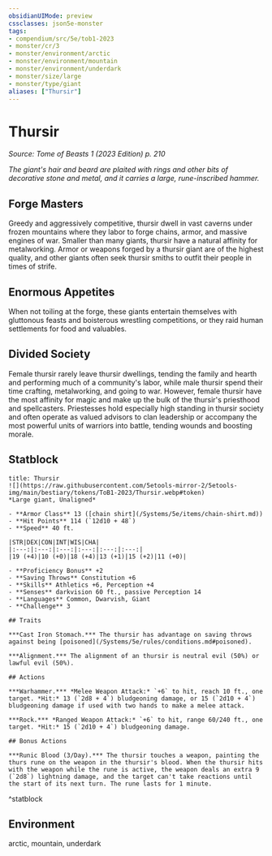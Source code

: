 ```yaml
---
obsidianUIMode: preview
cssclasses: json5e-monster
tags:
- compendium/src/5e/tob1-2023
- monster/cr/3
- monster/environment/arctic
- monster/environment/mountain
- monster/environment/underdark
- monster/size/large
- monster/type/giant
aliases: ["Thursir"]
---
```

# Thursir
*Source: Tome of Beasts 1 (2023 Edition) p. 210*  

*The giant's hair and beard are plaited with rings and other bits of decorative stone and metal, and it carries a large, rune-inscribed hammer.*

## Forge Masters

Greedy and aggressively competitive, thursir dwell in vast caverns under frozen mountains where they labor to forge chains, armor, and massive engines of war. Smaller than many giants, thursir have a natural affinity for metalworking. Armor or weapons forged by a thursir giant are of the highest quality, and other giants often seek thursir smiths to outfit their people in times of strife.

## Enormous Appetites

When not toiling at the forge, these giants entertain themselves with gluttonous feasts and boisterous wrestling competitions, or they raid human settlements for food and valuables.

## Divided Society

Female thursir rarely leave thursir dwellings, tending the family and hearth and performing much of a community's labor, while male thursir spend their time crafting, metalworking, and going to war. However, female thursir have the most affinity for magic and make up the bulk of the thursir's priesthood and spellcasters. Priestesses hold especially high standing in thursir society and often operate as valued advisors to clan leadership or accompany the most powerful units of warriors into battle, tending wounds and boosting morale.

## Statblock

```ad-statblock
title: Thursir
![](https://raw.githubusercontent.com/5etools-mirror-2/5etools-img/main/bestiary/tokens/ToB1-2023/Thursir.webp#token)
*Large giant, Unaligned*

- **Armor Class** 13 ([chain shirt](/Systems/5e/items/chain-shirt.md))
- **Hit Points** 114 (`12d10 + 48`)
- **Speed** 40 ft.

|STR|DEX|CON|INT|WIS|CHA|
|:---:|:---:|:---:|:---:|:---:|:---:|
|19 (+4)|10 (+0)|18 (+4)|13 (+1)|15 (+2)|11 (+0)|

- **Proficiency Bonus** +2
- **Saving Throws** Constitution +6
- **Skills** Athletics +6, Perception +4
- **Senses** darkvision 60 ft., passive Perception 14
- **Languages** Common, Dwarvish, Giant
- **Challenge** 3

## Traits

***Cast Iron Stomach.*** The thursir has advantage on saving throws against being [poisoned](/Systems/5e/rules/conditions.md#poisoned).

***Alignment.*** The alignment of an thursir is neutral evil (50%) or lawful evil (50%).

## Actions

***Warhammer.*** *Melee Weapon Attack:* `+6` to hit, reach 10 ft., one target. *Hit:* 13 (`2d8 + 4`) bludgeoning damage, or 15 (`2d10 + 4`) bludgeoning damage if used with two hands to make a melee attack.

***Rock.*** *Ranged Weapon Attack:* `+6` to hit, range 60/240 ft., one target. *Hit:* 15 (`2d10 + 4`) bludgeoning damage.

## Bonus Actions

***Runic Blood (3/Day).*** The thursir touches a weapon, painting the thurs rune on the weapon in the thursir's blood. When the thursir hits with the weapon while the rune is active, the weapon deals an extra 9 (`2d8`) lightning damage, and the target can't take reactions until the start of its next turn. The rune lasts for 1 minute.
```
^statblock

## Environment

arctic, mountain, underdark